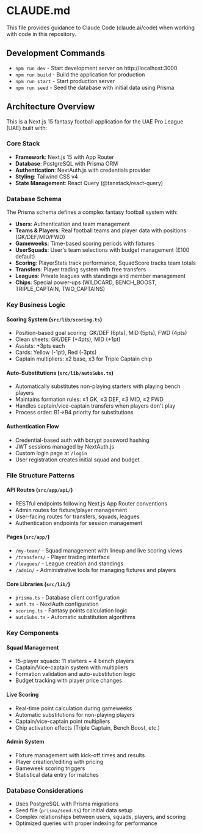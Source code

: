 # CLAUDE.md

This file provides guidance to Claude Code (claude.ai/code) when working with code in this repository.

## Development Commands

- `npm run dev` - Start development server on http://localhost:3000
- `npm run build` - Build the application for production
- `npm run start` - Start production server
- `npm run seed` - Seed the database with initial data using Prisma

## Architecture Overview

This is a Next.js 15 fantasy football application for the UAE Pro League (UAE) built with:

### Core Stack
- **Framework**: Next.js 15 with App Router
- **Database**: PostgreSQL with Prisma ORM
- **Authentication**: NextAuth.js with credentials provider
- **Styling**: Tailwind CSS v4
- **State Management**: React Query (@tanstack/react-query)

### Database Schema
The Prisma schema defines a complex fantasy football system with:
- **Users**: Authentication and team management
- **Teams & Players**: Real football teams and player data with positions (GK/DEF/MID/FWD)
- **Gameweeks**: Time-based scoring periods with fixtures
- **UserSquads**: User's team selections with budget management (£100 default)
- **Scoring**: PlayerStats track performance, SquadScore tracks team totals
- **Transfers**: Player trading system with free transfers
- **Leagues**: Private leagues with standings and member management
- **Chips**: Special power-ups (WILDCARD, BENCH_BOOST, TRIPLE_CAPTAIN, TWO_CAPTAINS)

### Key Business Logic

#### Scoring System (`src/lib/scoring.ts`)
- Position-based goal scoring: GK/DEF (6pts), MID (5pts), FWD (4pts)
- Clean sheets: GK/DEF (+4pts), MID (+1pt)
- Assists: +3pts each
- Cards: Yellow (-1pt), Red (-3pts)
- Captain multipliers: x2 base, x3 for Triple Captain chip

#### Auto-Substitutions (`src/lib/autoSubs.ts`)
- Automatically substitutes non-playing starters with playing bench players
- Maintains formation rules: ≥1 GK, ≥3 DEF, ≥3 MID, ≥2 FWD
- Handles captain/vice-captain transfers when players don't play
- Process order: B1→B4 priority for substitutions

#### Authentication Flow
- Credential-based auth with bcrypt password hashing
- JWT sessions managed by NextAuth.js
- Custom login page at `/login`
- User registration creates initial squad and budget

### File Structure Patterns

#### API Routes (`src/app/api/`)
- RESTful endpoints following Next.js App Router conventions
- Admin routes for fixture/player management
- User-facing routes for transfers, squads, leagues
- Authentication endpoints for session management

#### Pages (`src/app/`)
- `/my-team/` - Squad management with lineup and live scoring views
- `/transfers/` - Player trading interface
- `/leagues/` - League creation and standings
- `/admin/` - Administrative tools for managing fixtures and players

#### Core Libraries (`src/lib/`)
- `prisma.ts` - Database client configuration
- `auth.ts` - NextAuth configuration
- `scoring.ts` - Fantasy points calculation logic
- `autoSubs.ts` - Automatic substitution algorithms

### Key Components

#### Squad Management
- 15-player squads: 11 starters + 4 bench players
- Captain/Vice-captain system with multipliers
- Formation validation and auto-substitution logic
- Budget tracking with player price changes

#### Live Scoring
- Real-time point calculation during gameweeks
- Automatic substitutions for non-playing players
- Captain/vice-captain point multipliers
- Chip activation effects (Triple Captain, Bench Boost, etc.)

#### Admin System
- Fixture management with kick-off times and results
- Player creation/editing with pricing
- Gameweek scoring triggers
- Statistical data entry for matches

### Database Considerations
- Uses PostgreSQL with Prisma migrations
- Seed file (`prisma/seed.ts`) for initial data setup
- Complex relationships between users, squads, players, and scoring
- Optimized queries with proper indexing for performance